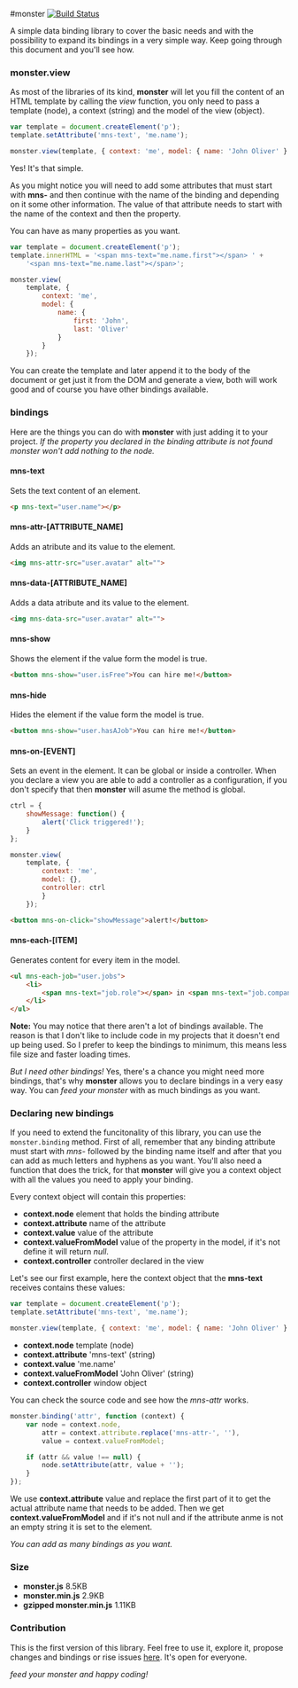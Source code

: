 #monster [![Build Status](https://travis-ci.org/jeremenichelli/monster.svg)](https://travis-ci.org/jeremenichelli/monster)

A simple data binding library to cover the basic needs and with the possibility to expand its bindings in a very simple way. Keep going through this document and you'll see how.

### monster.view

As most of the libraries of its kind, **monster** will let you fill the content of an HTML template by calling the *view* function, you only need to pass a template (node), a context (string) and the model of the view (object).

```js
var template = document.createElement('p');
template.setAttribute('mns-text', 'me.name');

monster.view(template, { context: 'me', model: { name: 'John Oliver' } });
```

Yes! It's that simple.

As you might notice you will need to add some attributes that must start with **mns-** and then continue with the name of the binding and depending on it some other information. The value of that attribute needs to start with the name of the context and then the property.

You can have as many properties as you want.

```js
var template = document.createElement('p');
template.innerHTML = '<span mns-text="me.name.first"></span> ' +
    '<span mns-text="me.name.last"></span>';

monster.view(
    template, {
        context: 'me',
        model: {
            name: {
                first: 'John',
                last: 'Oliver'
            }
        }
    });
```

You can create the template and later append it to the body of the document or get just it from the DOM and generate a view, both will work good and of course you have other bindings available.


### bindings

Here are the things you can do with **monster** with just adding it to your project.
*If the property you declared in the binding attribute is not found *monster* won't add nothing to the node.*

#### mns-text

Sets the text content of an element.

```html
<p mns-text="user.name"></p>
```

#### mns-attr-[ATTRIBUTE_NAME]

Adds an atribute and its value to the element.

```html
<img mns-attr-src="user.avatar" alt="">
```

#### mns-data-[ATTRIBUTE_NAME]

Adds a data atribute and its value to the element.

```html
<img mns-data-src="user.avatar" alt="">
```

#### mns-show

Shows the element if the value form the model is true.

```html
<button mns-show="user.isFree">You can hire me!</button>
```

#### mns-hide

Hides the element if the value form the model is true.

```html
<button mns-show="user.hasAJob">You can hire me!</button>
```

#### mns-on-[EVENT]

Sets an event in the element. It can be global or inside a controller. When you declare a view you are able to add a controller as a configuration, if you don't specify that then **monster** will asume the method is global.

```js
ctrl = {
    showMessage: function() {
        alert('Click triggered!');
    }
};

monster.view(
    template, {
        context: 'me',
        model: {},
        controller: ctrl
        }
    });
```

```html
<button mns-on-click="showMessage">alert!</button>
```

#### mns-each-[ITEM]

Generates content for every item in the model.

```html
<ul mns-each-job="user.jobs">
    <li>
        <span mns-text="job.role"></span> in <span mns-text="job.company"></span>
    </li>
</ul>
```

**Note:** You may notice that there aren't a lot of bindings available. The reason is that I don't like to include code in my projects that it doesn't end up being used. So I prefer to keep the bindings to minimum, this means less file size and faster loading times.

*But I need other bindings!* Yes, there's a chance you might need more bindings, that's why **monster** allows you to declare bindings in a very easy way. You can *feed your monster* with as much bindings as you want.


### Declaring new bindings

If you need to extend the funcitonality of this library, you can use the ```monster.binding``` method. First of all, remember that any binding attribute must start with *mns-* followed by the binding name itself and after that you can add as much letters and hyphens as you want. You'll also need a function that does the trick, for that **monster** will give you a context object with all the values you need to apply your binding. 

Every context object will contain this properties:
- **context.node** element that holds the binding attribute
- **context.attribute** name of the attribute
- **context.value** value of the attribute
- **context.valueFromModel** value of the property in the model, if it's not define it will return *null*.
- **context.controller** controller declared in the view

Let's see our first example, here the context object that the **mns-text** receives contains these values:

```js
var template = document.createElement('p');
template.setAttribute('mns-text', 'me.name');

monster.view(template, { context: 'me', model: { name: 'John Oliver' } });
```

- **context.node** template (node)
- **context.attribute** 'mns-text' (string)
- **context.value** 'me.name'
- **context.valueFromModel** 'John Oliver' (string)
- **context.controller** window object

You can check the source code and see how the *mns-attr* works.

```js
monster.binding('attr', function (context) {
    var node = context.node,
        attr = context.attribute.replace('mns-attr-', ''),
        value = context.valueFromModel;

    if (attr && value !== null) {
        node.setAttribute(attr, value + '');
    }
});
```

We use **context.attribute** value and replace the first part of it to get the actual attribute name that needs to be added. Then we get **context.valueFromModel** and if it's not null and if the attribute anme is not an empty string it is set to the element.

*You can add as many bindings as you want.*

### Size

- **monster.js** 8.5KB
- **monster.min.js** 2.9KB
- **gzipped monster.min.js** 1.11KB


### Contribution

This is the first version of this library. Feel free to use it, explore it, propose changes and bindings or rise issues <a href="https://github.com/jeremenichelli/monster/issues" target="_blank">here</a>. It's open for everyone.


*feed your monster and happy coding!*





